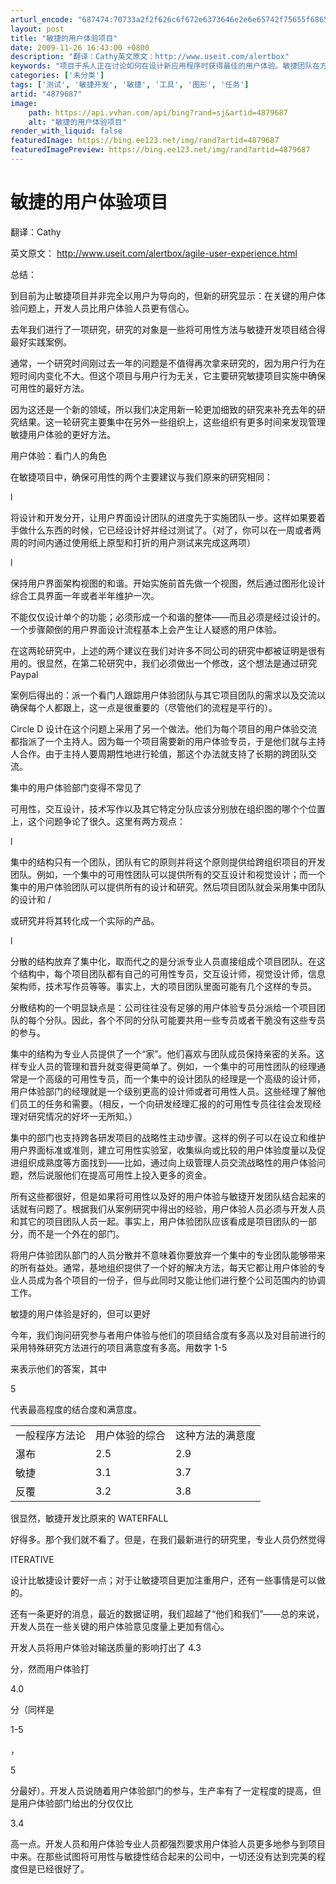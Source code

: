 ```yaml
---
arturl_encode: "687474:70733a2f2f626c6f672e6373646e2e6e65742f75655f686572:6f2f61727469636c652f64657461696c732f34383739363837"
layout: post
title: "敏捷的用户体验项目"
date: 2009-11-26 16:43:00 +0800
description: "翻译：Cathy英文原文：http://www.useit.com/alertbox"
keywords: "项目干系人正在讨论如何在设计新应用程序时获得最佳的用户体验。敏捷团队在方法上"
categories: ['未分类']
tags: ['测试', '敏捷开发', '敏捷', '工具', '图形', '任务']
artid: "4879687"
image:
    path: https://api.vvhan.com/api/bing?rand=sj&artid=4879687
    alt: "敏捷的用户体验项目"
render_with_liquid: false
featuredImage: https://bing.ee123.net/img/rand?artid=4879687
featuredImagePreview: https://bing.ee123.net/img/rand?artid=4879687
---
```


# 敏捷的用户体验项目

翻译：Cathy

英文原文：
<http://www.useit.com/alertbox/agile-user-experience.html>

总结：

到目前为止敏捷项目并非完全以用户为导向的，但新的研究显示：在关键的用户体验问题上，开发人员比用户体验人员更有信心。

去年我们进行了一项研究，研究的对象是一些将可用性方法与敏捷开发项目结合得最好实践案例。

通常，一个研究时间刚过去一年的问题是不值得再次拿来研究的，因为用户行为在短时间内变化不大。但这个项目与用户行为无关，它主要研究敏捷项目实施中确保可用性的最好方法。

因为这还是一个新的领域，所以我们决定用新一轮更加细致的研究来补充去年的研究结果。这一轮研究主要集中在另外一些组织上，这些组织有更多时间来发现管理敏捷用户体验的更好方法。

用户体验：看门人的角色

在敏捷项目中，确保可用性的两个主要建议与我们原来的研究相同：

l

将设计和开发分开，让用户界面设计团队的进度先于实施团队一步。这样如果要着手做什么东西的时候，它已经设计好并经过测试了。（对了，你可以在一周或者两周的时间内通过使用纸上原型和打折的用户测试来完成这两项）

l

保持用户界面架构视图的和谐。开始实施前首先做一个视图，然后通过图形化设计综合工具界面一年或者半年维护一次。

不能仅仅设计单个的功能；必须形成一个和谐的整体——而且必须是经过设计的。一个步骤颠倒的用户界面设计流程基本上会产生让人疑惑的用户体验。

在这两轮研究中，上述的两个建议在我们对许多不同公司的研究中都被证明是很有用的。很显然，在第二轮研究中，我们必须做出一个修改，这个想法是通过研究
Paypal

案例后得出的：派一个看门人跟踪用户体验团队与其它项目团队的需求以及交流以确保每个人都跟上，这一点是很重要的（尽管他们的流程是平行的）。

Circle D
设计在这个问题上采用了另一个做法。他们为每个项目的用户体验交流都指派了一个主持人。因为每一个项目需要新的用户体验专员，于是他们就与主持人合作。由于主持人要周期性地进行轮值，那这个办法就支持了长期的跨团队交流。

集中的用户体验部门变得不常见了

可用性，交互设计，技术写作以及其它特定分队应该分别放在组织图的哪个个位置上，这个问题争论了很久。这里有两方观点：

l

集中的结构只有一个团队，团队有它的原则并将这个原则提供给跨组织项目的开发团队。例如，一个集中的可用性团队可以提供所有的交互设计和视觉设计；而一个集中的用户体验团队可以提供所有的设计和研究。然后项目团队就会采用集中团队的设计和
/

或研究并将其转化成一个实际的产品。

l

分散的结构放弃了集中化，取而代之的是分派专业人员直接组成个项目团队。在这个结构中，每个项目团队都有自己的可用性专员，交互设计师，视觉设计师，信息架构师，技术写作员等等。事实上，大的项目团队里面可能有几个这样的专员。

分散结构的一个明显缺点是：公司往往没有足够的用户体验专员分派给一个项目团队的每个分队。因此，各个不同的分队可能要共用一些专员或者干脆没有这些专员的参与。

集中的结构为专业人员提供了一个“家”。他们喜欢与团队成员保持亲密的关系。这样专业人员的管理和晋升就变得更简单了。例如，一个集中的可用性团队的经理通常是一个高级的可用性专员，而一个集中的设计团队的经理是一个高级的设计师，用户体验部门的经理就是一个级别更高的设计师或者可用性人员。这些经理了解他们员工的任务和需要。（相反，一个向研发经理汇报的的可用性专员往往会发现经理对研究情况的好坏一无所知。）

集中的部门也支持跨各研发项目的战略性主动步骤。这样的例子可以在设立和维护用户界面标准或准则，建立可用性实验室，收集纵向或比较的用户体验度量以及促进组织成熟度等方面找到——比如，通过向上级管理人员交流战略性的用户体验问题，然后说服他们在提高可用性上投入更多的资金。

所有这些都很好，但是如果将可用性以及好的用户体验与敏捷开发团队结合起来的话就有问题了。根据我们从案例研究中得出的经验，用户体验人员必须与开发人员和其它的项目团队人员一起。事实上，用户体验团队应该看成是项目团队的一部分，而不是一个外在的部门。

将用户体验团队部门的人员分散并不意味着你要放弃一个集中的专业团队能够带来的所有益处。通常，基地组织提供了一个好的解决方法，每天它都让用户体验的专业人员成为各个项目的一份子，但与此同时又能让他们进行整个公司范围内的协调工作。

敏捷的用户体验是好的，但可以更好

今年，我们询问研究参与者用户体验与他们的项目结合度有多高以及对目前进行的采用特殊研究方法进行的项目满意度有多高。用数字
1-5

来表示他们的答案，其中

5

代表最高程度的结合度和满意度。

|  |  |  |
| --- | --- | --- |
| 一般程序方法论 | 用户体验的综合 | 这种方法的满意度 |
| 瀑布 | 2.5 | 2.9 |
| 敏捷 | 3.1 | 3.7 |
| 反覆 | 3.2 | 3.8 |

很显然，敏捷开发比原来的
WATERFALL

好得多。那个我们就不看了。但是，在我们最新进行的研究里，专业人员仍然觉得

ITERATIVE

设计比敏捷设计要好一点；对于让敏捷项目更加注重用户，还有一些事情是可以做的。

还有一条更好的消息，最近的数据证明，我们超越了“他们和我们”——总的来说，开发人员在一些关键的用户体验意见度量上更加有信心。

开发人员将用户体验对输送质量的影响打出了
4.3

分，然而用户体验打

4.0

分（同样是

1-5

，

5

分最好）。开发人员说随着用户体验部门的参与，生产率有了一定程度的提高，但是用户体验部门给出的分仅仅比

3.4

高一点。开发人员和用户体验专业人员都强烈要求用户体验人员更多地参与到项目中来。在那些试图将可用性与敏捷性结合起来的公司中，一切还没有达到完美的程度但是已经很好了。